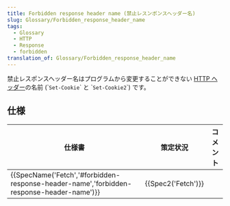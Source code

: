 ```yaml
---
title: Forbidden response header name (禁止レスンポンスヘッダー名)
slug: Glossary/Forbidden_response_header_name
tags:
  - Glossary
  - HTTP
  - Response
  - forbidden
translation_of: Glossary/Forbidden_response_header_name
---
```

禁止レスポンスヘッダー名はプログラムから変更することができない [HTTP ヘッダー](/ja/docs/Web/HTTP/Headers)の名前 (\``Set-Cookie`\` と \``Set-Cookie2`\`) です。

## 仕様

| 仕様書                                                                                                               | 策定状況                 | コメント |
| -------------------------------------------------------------------------------------------------------------------- | ------------------------ | -------- |
| {{SpecName('Fetch','#forbidden-response-header-name','forbidden-response-header-name')}} | {{Spec2('Fetch')}} |          |
